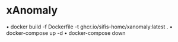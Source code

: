 # xAnomaly
• docker build -f Dockerfile -t ghcr.io/sifis-home/xanomaly:latest .
• docker-compose up -d
• docker-compose down